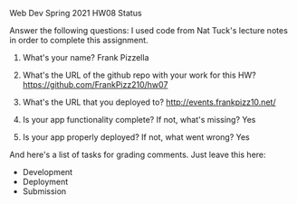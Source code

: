 
Web Dev Spring 2021 HW08 Status

Answer the following questions:
I used code from Nat Tuck's lecture notes in order to complete this
assignment.

1. What's your name?
Frank Pizzella


2. What's the URL of the github repo with your work for this HW?
https://github.com/FrankPizz210/hw07


3. What's the URL that you deployed to?
http://events.frankpizz10.net/


4. Is your app functionality complete? If not, what's missing?
Yes


5. Is your app properly deployed? If not, what went wrong?
Yes




And here's a list of tasks for grading comments. Just leave this here:
 - Development
 - Deployment
 - Submission
